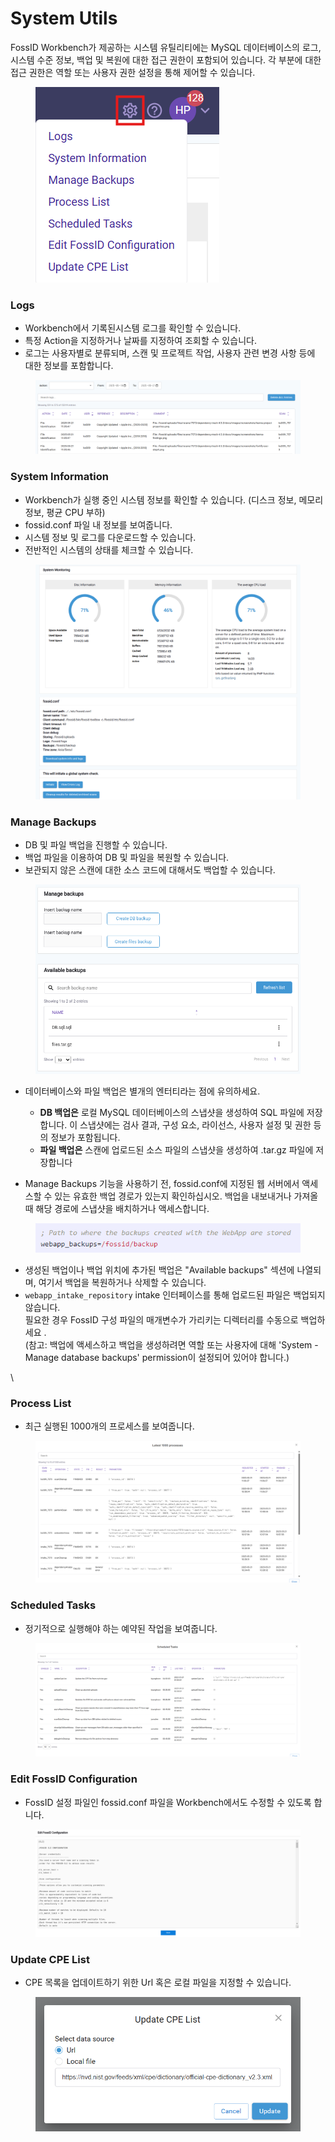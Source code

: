 # System Utils

FossID Workbench가 제공하는 시스템 유틸리티에는 MySQL 데이터베이스의 로그, 시스템 수준 정보, 백업 및 복원에 대한 접근 권한이 포함되어 있습니다. 각 부분에 대한 접근 권한은 역할 또는 사용자 권한 설정을 통해 제어할 수 있습니다.

<figure><img src="../../.gitbook/assets/화면 캡처 2025-05-21 111354.png" alt=""><figcaption></figcaption></figure>

### Logs

* Workbench에서 기록된시스템 로그를 확인할 수 있습니다.
* 특정 Action을 지정하거나 날짜를 지정하여 조회할 수 있습니다.
* 로그는 사용자별로 분류되며, 스캔 및 프로젝트 작업, 사용자 관련 변경 사항 등에 대한 정보를 포함합니다.

<figure><img src="../../.gitbook/assets/화면 캡처 2025-05-21 111028.png" alt=""><figcaption></figcaption></figure>

### System Information

* Workbench가 실행 중인 시스템 정보를 확인할 수 있습니다. (디스크 정보, 메모리 정보, 평균 CPU 부하)
* fossid.conf 파일 내 정보를 보여줍니다.
* 시스템 정보 및 로그를 다운로드할 수 있습니다.
* 전반적인 시스템의 상태를 체크할 수 있습니다.

<figure><img src="../../.gitbook/assets/화면 캡처 2025-05-21 111208.png" alt=""><figcaption></figcaption></figure>

### Manage Backups

* DB 및 파일 백업을 진행할 수 있습니다.
* 백업 파일을 이용하여 DB 및 파일을 복원할 수 있습니다.
* 보관되지 않은 스캔에 대한 소스 코드에 대해서도 백업할 수 있습니다.

<figure><img src="../../.gitbook/assets/image (130).png" alt=""><figcaption></figcaption></figure>

* 데이터베이스와 파일 백업은 별개의 엔터티라는 점에 유의하세요.
  * **DB 백업은** 로컬 MySQL 데이터베이스의 스냅샷을 생성하여 SQL 파일에 저장합니다. 이 스냅샷에는 검사 결과, 구성 요소, 라이선스, 사용자 설정 및 권한 등의 정보가 포함됩니다.
  * **파일 백업은** 스캔에 업로드된 소스 파일의 스냅샷을 생성하여 .tar.gz 파일에 저장합니다



* Manage Backups 기능을 사용하기 전, fossid.conf에 지정된 웹 서버에서 액세스할 수 있는 유효한 백업 경로가 있는지 확인하십시오. 백업을 내보내거나 가져올 때 해당 경로에 스냅샷을 배치하거나 액세스합니다.

<figure><img src="../../.gitbook/assets/image (119).png" alt=""><figcaption></figcaption></figure>



* 생성된 백업이나 백업 위치에 추가된 백업은 "Available backups" 섹션에 나열되며, 여기서 백업을 복원하거나 삭제할 수 있습니다.
* `webapp_intake_repository` intake 인터페이스를 통해 업로드된 파일은 백업되지 않습니다. \
  필요한 경우 FossID 구성 파일의 매개변수가 가리키는 디렉터리를 수동으로 백업하세요 .\
  (참고: 백업에 액세스하고 백업을 생성하려면 역할 또는 사용자에 대해 'System - Manage database backups' permission이 설정되어 있어야 합니다.)

\


### Process List

* 최근 실행된 1000개의 프로세스를 보여줍니다.

<figure><img src="../../.gitbook/assets/화면 캡처 2025-05-21 112103 (1).png" alt=""><figcaption></figcaption></figure>

### Scheduled Tasks

* 정기적으로 실행해야 하는 예약된 작업을 보여줍니다.

<figure><img src="../../.gitbook/assets/화면 캡처 2025-05-21 112352.png" alt=""><figcaption></figcaption></figure>

### Edit FossID Configuration

* FossID 설정 파일인 fossid.conf 파일을 Workbench에서도 수정할 수 있도록 합니다.

<figure><img src="../../.gitbook/assets/image (162).png" alt=""><figcaption></figcaption></figure>

### Update CPE List

* CPE 목록을 업데이트하기 위한 Url 혹은 로컬 파일을 지정할 수 있습니다.

<figure><img src="../../.gitbook/assets/화면 캡처 2025-05-21 112545.png" alt=""><figcaption></figcaption></figure>

